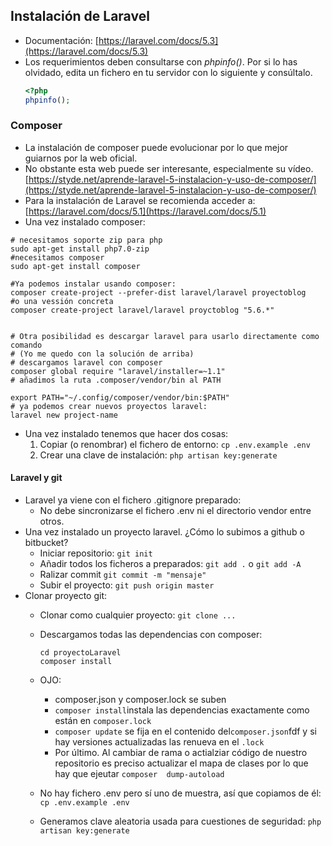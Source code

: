 ## Instalación de Laravel

* Documentación: [https://laravel.com/docs/5.3](https://laravel.com/docs/5.3)
* Los requerimientos deben consultarse con _phpinfo\(\)_. Por si lo has olvidado, edita un fichero en tu servidor con lo siguiente y consúltalo.
  ```php
  <?php
  phpinfo();
  ```

### Composer

* La instalación de composer puede evolucionar por lo que mejor guiarnos por la web oficial. 
* No obstante esta web puede ser interesante, especialmente su vídeo.
    [https://styde.net/aprende-laravel-5-instalacion-y-uso-de-composer/](https://styde.net/aprende-laravel-5-instalacion-y-uso-de-composer/)
* Para la instalación de Laravel se recomienda acceder a: 
    [https://laravel.com/docs/5.1](https://laravel.com/docs/5.1)
* Una vez instalado composer:

```
# necesitamos soporte zip para php
sudo apt-get install php7.0-zip 
#necesitamos composer
sudo apt-get install composer

#Ya podemos instalar usando composer:
composer create-project --prefer-dist laravel/laravel proyectoblog
#o una vessión concreta
composer create-project laravel/laravel proyctoblog "5.6.*" 


# Otra posibilidad es descargar laravel para usarlo directamente como comando
# (Yo me quedo con la solución de arriba)
# descargamos laravel con composer      
composer global require "laravel/installer=~1.1"
# añadimos la ruta .composer/vendor/bin al PATH

export PATH="~/.config/composer/vendor/bin:$PATH"
# ya podemos crear nuevos proyectos laravel:
laravel new project-name
```

* Una vez instalado tenemos que hacer dos cosas:
  1. Copiar \(o renombrar\) el fichero de entorno: `cp .env.example .env`
  2. Crear una clave de instalación: `php artisan key:generate`

#### 

#### Laravel y git

* Laravel ya viene con el fichero .gitignore preparado:
  * No debe sincronizarse el fichero .env ni el directorio vendor entre otros.
* Una vez instalado un proyecto laravel. ¿Cómo lo subimos a github o bitbucket?
  * Iniciar repositorio: `git init`
  * Añadir todos los ficheros a preparados: `git add .` o `git add -A`
  *  Ralizar commit `git commit -m "mensaje"`
  * Subir el proyecto: `git push origin master`
* Clonar proyecto git:
  * Clonar como cualquier proyecto: `git clone ...`
  * Descargamos todas las dependencias con composer:
    ```
    cd proyectoLaravel
    composer install
    ```
  * OJO: 
    * composer.json y composer.lock se suben
    * `composer install`instala las dependencias exactamente como están en `composer.lock`
    * `composer update`  se fija en el contenido del`composer.json`fdf y si hay versiones actualizadas las renueva en el `.lock`
    * Por último. Al cambiar de rama o actialziar código de nuestro repositorio es preciso actualizar el mapa de clases por lo que hay que ejeutar `composer  dump-autoload`

  * No hay fichero .env pero sí uno de muestra, así que copiamos de él: `cp .env.example .env`
  * Generamos clave aleatoria usada para cuestiones de seguridad: `php artisan key:generate`



